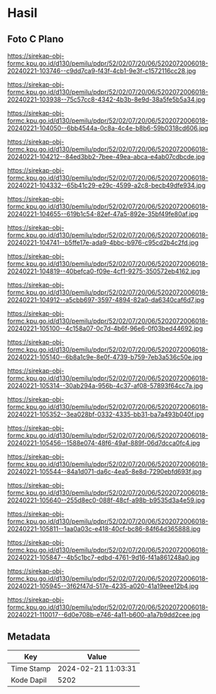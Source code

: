 # Hasil

## Foto C Plano

https://sirekap-obj-formc.kpu.go.id/d130/pemilu/pdpr/52/02/07/20/06/5202072006018-20240221-103746--c9dd7ca9-f43f-4cb1-9e3f-c1572116cc28.jpg

https://sirekap-obj-formc.kpu.go.id/d130/pemilu/pdpr/52/02/07/20/06/5202072006018-20240221-103938--75c57cc8-4342-4b3b-8e9d-38a5fe5b5a34.jpg

https://sirekap-obj-formc.kpu.go.id/d130/pemilu/pdpr/52/02/07/20/06/5202072006018-20240221-104050--6bb4544a-0c8a-4c4e-b8b6-59b0318cd606.jpg

https://sirekap-obj-formc.kpu.go.id/d130/pemilu/pdpr/52/02/07/20/06/5202072006018-20240221-104212--84ed3bb2-7bee-49ea-abca-e4ab07cdbcde.jpg

https://sirekap-obj-formc.kpu.go.id/d130/pemilu/pdpr/52/02/07/20/06/5202072006018-20240221-104332--65b41c29-e29c-4599-a2c8-becb49dfe934.jpg

https://sirekap-obj-formc.kpu.go.id/d130/pemilu/pdpr/52/02/07/20/06/5202072006018-20240221-104655--619b1c54-82ef-47a5-892e-35bf49fe80af.jpg

https://sirekap-obj-formc.kpu.go.id/d130/pemilu/pdpr/52/02/07/20/06/5202072006018-20240221-104741--b5ffe17e-ada9-4bbc-b976-c95cd2b4c2fd.jpg

https://sirekap-obj-formc.kpu.go.id/d130/pemilu/pdpr/52/02/07/20/06/5202072006018-20240221-104819--40befca0-f09e-4cf1-9275-350572eb4162.jpg

https://sirekap-obj-formc.kpu.go.id/d130/pemilu/pdpr/52/02/07/20/06/5202072006018-20240221-104912--a5cbb697-3597-4894-82a0-da6340caf6d7.jpg

https://sirekap-obj-formc.kpu.go.id/d130/pemilu/pdpr/52/02/07/20/06/5202072006018-20240221-105100--4c158a07-0c7d-4b6f-96e6-0f03bed44692.jpg

https://sirekap-obj-formc.kpu.go.id/d130/pemilu/pdpr/52/02/07/20/06/5202072006018-20240221-105140--6b8a1c9e-8e0f-4739-b759-7eb3a536c50e.jpg

https://sirekap-obj-formc.kpu.go.id/d130/pemilu/pdpr/52/02/07/20/06/5202072006018-20240221-105314--30ab294a-956b-4c37-af08-57893f64cc7a.jpg

https://sirekap-obj-formc.kpu.go.id/d130/pemilu/pdpr/52/02/07/20/06/5202072006018-20240221-105352--3ea028bf-0332-4335-bb31-ba7a493b040f.jpg

https://sirekap-obj-formc.kpu.go.id/d130/pemilu/pdpr/52/02/07/20/06/5202072006018-20240221-105456--1588e074-48f6-49af-889f-06d7dcca0fc4.jpg

https://sirekap-obj-formc.kpu.go.id/d130/pemilu/pdpr/52/02/07/20/06/5202072006018-20240221-105544--84a1d071-da6c-4ea5-8e8d-7290ebfd693f.jpg

https://sirekap-obj-formc.kpu.go.id/d130/pemilu/pdpr/52/02/07/20/06/5202072006018-20240221-105640--255d8ec0-088f-48cf-a98b-b9535d3a4e59.jpg

https://sirekap-obj-formc.kpu.go.id/d130/pemilu/pdpr/52/02/07/20/06/5202072006018-20240221-105811--1aa0a03c-e418-40cf-bc86-84f64d365888.jpg

https://sirekap-obj-formc.kpu.go.id/d130/pemilu/pdpr/52/02/07/20/06/5202072006018-20240221-105847--4b5c1bc7-edbd-4761-9d16-f41a861248a0.jpg

https://sirekap-obj-formc.kpu.go.id/d130/pemilu/pdpr/52/02/07/20/06/5202072006018-20240221-105945--3f62f47d-517e-4235-a020-41a19eee12b4.jpg

https://sirekap-obj-formc.kpu.go.id/d130/pemilu/pdpr/52/02/07/20/06/5202072006018-20240221-110017--6d0e708b-e746-4a11-b600-a1a7b9dd2cee.jpg


## Metadata

| Key        | Value               |
| ---------- | ------------------- |
| Time Stamp | 2024-02-21 11:03:31 |
| Kode Dapil | 5202                |



